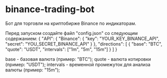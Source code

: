 # binance-trading-bot

Бот для торговли на криптобирже Binance по индикаторам.

Перед запуском создайте файл "config.json" со следующим содержанием:
{
"API": {
"Binance": {
"key": "YOUR_KEY_BINANCE_API",
"secret": "YOU_SECRET_BINANCE_API"
}
},
"directions": [
{
"base": "BTC",
"quote": "USDT",
"intervals": ["1m", "5m", "15m"]
}
]
}

base - базовая валюта (пример: "BTC");
quote - валюта котировки (пример: "USDT");
intervals - временной промежуток для анализа валюты (пример: "15m");
